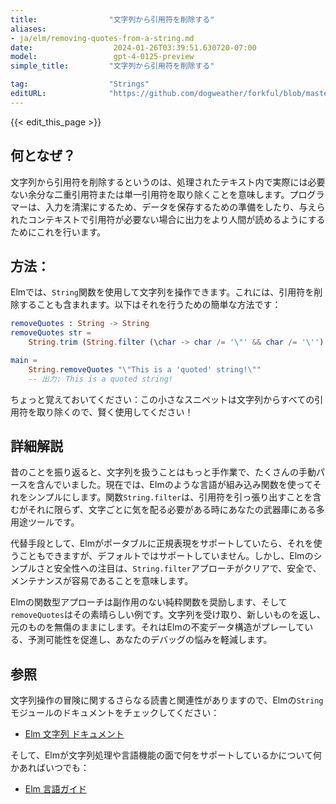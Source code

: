 ```yaml
---
title:                "文字列から引用符を削除する"
aliases:
- ja/elm/removing-quotes-from-a-string.md
date:                  2024-01-26T03:39:51.630720-07:00
model:                 gpt-4-0125-preview
simple_title:         "文字列から引用符を削除する"

tag:                  "Strings"
editURL:              "https://github.com/dogweather/forkful/blob/master/content/ja/elm/removing-quotes-from-a-string.md"
---
```


{{< edit_this_page >}}

## 何となぜ？
文字列から引用符を削除するというのは、処理されたテキスト内で実際には必要ない余分な二重引用符または単一引用符を取り除くことを意味します。プログラマーは、入力を清潔にするため、データを保存するための準備をしたり、与えられたコンテキストで引用符が必要ない場合に出力をより人間が読めるようにするためにこれを行います。

## 方法：
Elmでは、`String`関数を使用して文字列を操作できます。これには、引用符を削除することも含まれます。以下はそれを行うための簡単な方法です：

```Elm
removeQuotes : String -> String
removeQuotes str =
    String.trim (String.filter (\char -> char /= '\"' && char /= '\'') str)

main =
    String.removeQuotes "\"This is a 'quoted' string!\""
    -- 出力: This is a quoted string!
```

ちょっと覚えておいてください：この小さなスニペットは文字列からすべての引用符を取り除くので、賢く使用してください！

## 詳細解説
昔のことを振り返ると、文字列を扱うことはもっと手作業で、たくさんの手動パースを含んでいました。現在では、Elmのような言語が組み込み関数を使ってそれをシンプルにします。関数`String.filter`は、引用符を引っ張り出すことを含むがそれに限らず、文字ごとに気を配る必要がある時にあなたの武器庫にある多用途ツールです。

代替手段として、Elmがポータブルに正規表現をサポートしていたら、それを使うこともできますが、デフォルトではサポートしていません。しかし、Elmのシンプルさと安全性への注目は、`String.filter`アプローチがクリアで、安全で、メンテナンスが容易であることを意味します。

Elmの関数型アプローチは副作用のない純粋関数を奨励します、そして`removeQuotes`はその素晴らしい例です。文字列を受け取り、新しいものを返し、元のものを無傷のままにします。それはElmの不変データ構造がプレーしている、予測可能性を促進し、あなたのデバッグの悩みを軽減します。

## 参照
文字列操作の冒険に関するさらなる読書と関連性がありますので、Elmの`String`モジュールのドキュメントをチェックしてください：

- [Elm 文字列 ドキュメント](https://package.elm-lang.org/packages/elm/core/latest/String)

そして、Elmが文字列処理や言語機能の面で何をサポートしているかについて何かあればいつでも：

- [Elm 言語ガイド](https://guide.elm-lang.org/)
